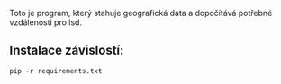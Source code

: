 Toto je program, který stahuje geografická data a dopočítává potřebné vzdálenosti pro lsd.
## Instalace závislostí:
`pip -r requirements.txt`